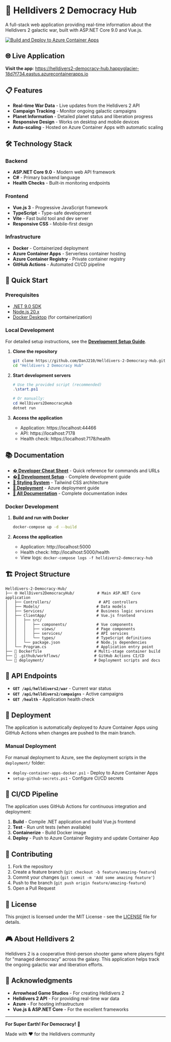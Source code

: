 # 🦅 Helldivers 2 Democracy Hub

A full-stack web application providing real-time information about the Helldivers 2 galactic war, built with ASP.NET Core 9.0 and Vue.js.

[![Build and Deploy to Azure Container Apps](https://github.com/DanJ210/Helldivers-2-Democracy-Hub/actions/workflows/azure-container-apps.yml/badge.svg)](https://github.com/DanJ210/Helldivers-2-Democracy-Hub/actions/workflows/azure-container-apps.yml)

## 🌐 Live Application

**Visit the app**: https://helldivers2-democracy-hub.happyglacier-18d7f734.eastus.azurecontainerapps.io

## 📋 Features

- **Real-time War Data** - Live updates from the Helldivers 2 API
- **Campaign Tracking** - Monitor ongoing galactic campaigns
- **Planet Information** - Detailed planet status and liberation progress
- **Responsive Design** - Works on desktop and mobile devices
- **Auto-scaling** - Hosted on Azure Container Apps with automatic scaling

## 🛠️ Technology Stack

### Backend
- **ASP.NET Core 9.0** - Modern web API framework
- **C#** - Primary backend language
- **Health Checks** - Built-in monitoring endpoints

### Frontend
- **Vue.js 3** - Progressive JavaScript framework
- **TypeScript** - Type-safe development
- **Vite** - Fast build tool and dev server
- **Responsive CSS** - Mobile-first design

### Infrastructure
- **Docker** - Containerized deployment
- **Azure Container Apps** - Serverless container hosting
- **Azure Container Registry** - Private container registry
- **GitHub Actions** - Automated CI/CD pipeline

## 🚀 Quick Start

### Prerequisites

- [.NET 9.0 SDK](https://dotnet.microsoft.com/download/dotnet/9.0)
- [Node.js 20.x](https://nodejs.org/)
- [Docker Desktop](https://www.docker.com/products/docker-desktop/) (for containerization)

### Local Development

For detailed setup instructions, see the [**Development Setup Guide**](.docs/DEVELOPMENT-SETUP.md).

1. **Clone the repository**
   ```bash
   git clone https://github.com/DanJ210/Helldivers-2-Democracy-Hub.git
   cd "Helldivers 2 Democracy Hub"
   ```

2. **Start development servers**
   ```powershell
   # Use the provided script (recommended)
   .\start.ps1
   
   # Or manually:
   cd HellDivers2DemocracyHub
   dotnet run
   ```

3. **Access the application**
   - Application: https://localhost:44466
   - API: https://localhost:7178
   - Health check: https://localhost:7178/health

## 📚 Documentation

- [**� Developer Cheat Sheet**](.docs/DEVELOPER-CHEAT-SHEET.md) - Quick reference for commands and URLs
- [**�📖 Development Setup**](.docs/DEVELOPMENT-SETUP.md) - Complete development guide
- [**🎨 Styling System**](.docs/TAILWIND-MIGRATION-GUIDE.md) - Tailwind CSS architecture
- [**🚀 Deployment**](deployment/DEPLOYMENT-SCRIPTS.md) - Azure deployment guide
- [**📝 All Documentation**](.docs/README.md) - Complete documentation index

### Docker Development

1. **Build and run with Docker**
   ```bash
   docker-compose up -d --build
   ```

2. **Access the application**
   - Application: http://localhost:5000
   - Health check: http://localhost:5000/health
   - View logs: `docker-compose logs -f helldivers2-democracy-hub`

## 🏗️ Project Structure

```
Helldivers-2-Democracy-Hub/
├── 🌐 HellDivers2DemocracyHub/          # Main ASP.NET Core application
│   ├── Controllers/                     # API controllers
│   ├── Models/                         # Data models
│   ├── Services/                       # Business logic services
│   ├── ClientApp/                      # Vue.js frontend
│   │   ├── src/
│   │   │   ├── components/             # Vue components
│   │   │   ├── views/                  # Page components
│   │   │   ├── services/               # API services
│   │   │   └── types/                  # TypeScript definitions
│   │   └── package.json                # Node.js dependencies
│   └── Program.cs                      # Application entry point
├── 🐳 Dockerfile                       # Multi-stage container build
├── 🔄 .github/workflows/               # GitHub Actions CI/CD
└── 📁 deployment/                      # Deployment scripts and docs
```

## 🔧 API Endpoints

- **`GET /api/helldivers2/war`** - Current war status
- **`GET /api/helldivers2/campaigns`** - Active campaigns
- **`GET /health`** - Application health check

## 🚀 Deployment

The application is automatically deployed to Azure Container Apps using GitHub Actions when changes are pushed to the main branch.

### Manual Deployment

For manual deployment to Azure, see the deployment scripts in the `deployment/` folder:

- `deploy-container-apps-docker.ps1` - Deploy to Azure Container Apps
- `setup-github-secrets.ps1` - Configure CI/CD secrets

## 🔄 CI/CD Pipeline

The application uses GitHub Actions for continuous integration and deployment:

1. **Build** - Compile .NET application and build Vue.js frontend
2. **Test** - Run unit tests (when available)
3. **Containerize** - Build Docker image
4. **Deploy** - Push to Azure Container Registry and update Container App

## 🌟 Contributing

1. Fork the repository
2. Create a feature branch (`git checkout -b feature/amazing-feature`)
3. Commit your changes (`git commit -m 'Add some amazing feature'`)
4. Push to the branch (`git push origin feature/amazing-feature`)
5. Open a Pull Request

## 📝 License

This project is licensed under the MIT License - see the [LICENSE](LICENSE) file for details.

## 🎮 About Helldivers 2

Helldivers 2 is a cooperative third-person shooter game where players fight for "managed democracy" across the galaxy. This application helps track the ongoing galactic war and liberation efforts.

## 🤝 Acknowledgments

- **Arrowhead Game Studios** - For creating Helldivers 2
- **Helldivers 2 API** - For providing real-time war data
- **Azure** - For hosting infrastructure
- **Vue.js & ASP.NET Core** - For the excellent frameworks

---

**For Super Earth! For Democracy!** 🦅

Made with ❤️ for the Helldivers community
